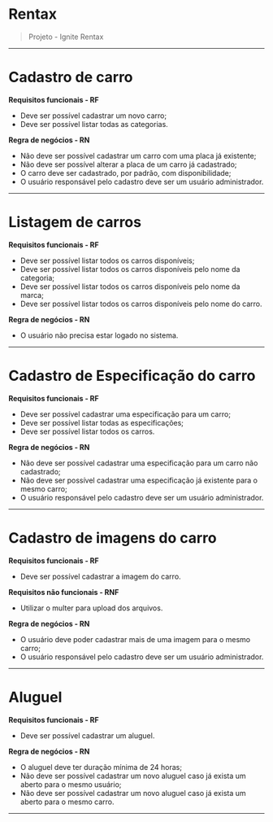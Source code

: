 # Rentax
> Projeto - Ignite Rentax
***

# Cadastro de carro
**Requisitos funcionais - RF**
- Deve ser possível cadastrar um novo carro;
- Deve ser possível listar todas as categorias.

**Regra de negócios - RN**
- Não deve ser possível cadastrar um carro com uma placa já existente;
- Não deve ser possível alterar a placa de um carro já cadastrado;
- O carro deve ser cadastrado, por padrão, com disponibilidade;
- O usuário responsável pelo cadastro deve ser um usuário administrador.

***

# Listagem de carros
**Requisitos funcionais - RF**
- Deve ser possível listar todos os carros disponíveis;
- Deve ser possível listar todos os carros disponíveis pelo nome da categoria;
- Deve ser possível listar todos os carros disponíveis pelo nome da marca;
- Deve ser possível listar todos os carros disponíveis pelo nome do carro.
   
**Regra de negócios - RN**
- O usuário não precisa estar logado no sistema.

***

# Cadastro de Especificação do carro
**Requisitos funcionais - RF**
- Deve ser possível cadastrar uma especificação para um carro;
- Deve ser possível listar todas as especificações;
- Deve ser possível listar todos os carros.

**Regra de negócios - RN**
- Não deve ser possível cadastrar uma especificação para um carro não cadastrado;
- Não deve ser possível cadastrar uma especificação já existente para o mesmo carro;
- O usuário responsável pelo cadastro deve ser um usuário administrador.

***

# Cadastro de imagens do carro
**Requisitos funcionais - RF**
- Deve ser possível cadastrar a imagem do carro.

**Requisitos não funcionais - RNF**
- Utilizar o multer para upload dos arquivos.

**Regra de negócios - RN**
- O usuário deve poder cadastrar mais de uma imagem para o mesmo carro;
- O usuário responsável pelo cadastro deve ser um usuário administrador.

***

# Aluguel
**Requisitos funcionais - RF**
- Deve ser possível cadastrar um aluguel.

**Regra de negócios - RN**
- O aluguel deve ter duração mínima de 24 horas;
- Não deve ser possível cadastrar um novo aluguel caso já exista um aberto para o mesmo usuário;
- Não deve ser possível cadastrar um novo aluguel caso já exista um aberto para o mesmo carro.

***